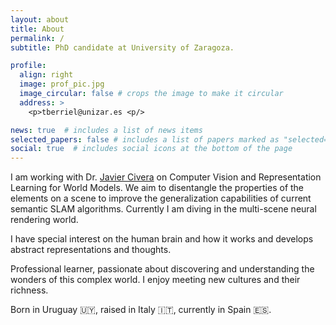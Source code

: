 ```yaml
---
layout: about
title: About
permalink: /
subtitle: PhD candidate at University of Zaragoza.

profile:
  align: right
  image: prof_pic.jpg
  image_circular: false # crops the image to make it circular
  address: >
    <p>tberriel@unizar.es <p/>

news: true  # includes a list of news items
selected_papers: false # includes a list of papers marked as "selected={true}"
social: true  # includes social icons at the bottom of the page
---
```



I am working with Dr. <a href="https://scholar.google.com/citations?user=j_sMzokAAAAJ&hl=es&oi=ao">Javier Civera</a> on Computer Vision and Representation Learning for World Models. We aim to disentangle the properties of the elements on a scene to improve the generalization capabilities of current semantic SLAM algorithms. Currently I am diving in the multi-scene neural rendering world.

I have special interest on the human brain and how it works and develops abstract representations and thoughts.

Professional learner, passionate about discovering and understanding the wonders of this complex world. I enjoy meeting new cultures and their richness.

Born in Uruguay :uruguay:, raised in Italy :it:, currently in Spain :es:. 

